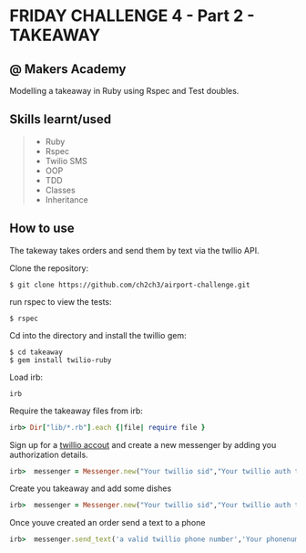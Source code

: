 FRIDAY CHALLENGE 4 - Part 2 - TAKEAWAY
======================================

@ Makers Academy
----------------

Modelling a takeaway in Ruby using Rspec and Test doubles.

Skills learnt/used
-----------------
> * Ruby
> * Rspec
> * Twilio SMS
> * OOP
> * TDD
> * Classes
> * Inheritance


How to use
----------

The takeway takes orders and send them by text via the twllio API.


Clone the repository:

```shell 
$ git clone https://github.com/ch2ch3/airport-challenge.git

```

run rspec to view the tests:

```shell 
$ rspec
```

Cd into the directory and install the twillio gem:

```shell 
$ cd takeaway
$ gem install twilio-ruby
```

Load irb:

```shell 
irb
```

Require the takeaway files from irb:

```ruby
irb> Dir["lib/*.rb"].each {|file| require file }
```



Sign up for a [twillio accout](https://www.twilio.com) and create a new messenger by adding you authorization details. 

```ruby
irb>  messenger = Messenger.new("Your twillio sid","Your twillio auth token")
```

Create you takeaway and add some dishes

```ruby
irb>  messenger = Messenger.new("Your twillio sid","Your twillio auth token")
```

Once youve created an order send a text to a phone

```ruby
irb>  messenger.send_text('a valid twillio phone number','Your phonenumber',your order)
```


